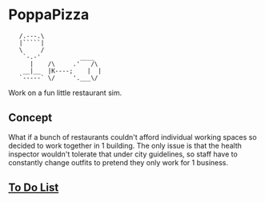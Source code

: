 # PoppaPizza

```ascii
   /.---.\
   |`````|
   \     /
    `-.-'           ____
      |    /\     .'   /\
    __|__  |K----;    |  |
   `-----` \/     '.___\/
```

Work on a fun little restaurant sim.

## Concept

What if a bunch of restaurants couldn't afford individual working spaces so decided to work together in 1 building. The only issue is that the health inspector wouldn't tolerate that under city guidelines, so staff have to constantly change outfits to pretend they only work for 1 business.

## [To Do List](TODO.md)
